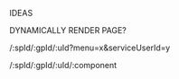 IDEAS

<pbs-inline-modal on-close="$ctrl.doSomething" />



DYNAMICALLY RENDER PAGE?

/:spId/:gpId/:uId?menu=x&serviceUserId=y

<userMenu menu="$ctrl.menu">
</userMenu>


/:spId/:gpId/:uId/:component
<userMenu />
<component />
